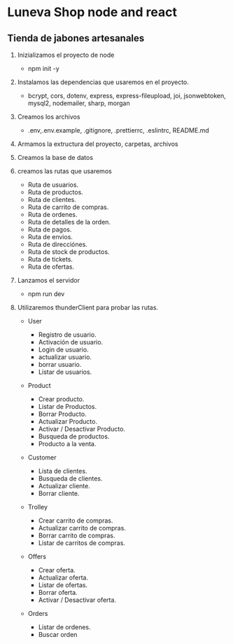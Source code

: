 # Luneva Shop node and react

## Tienda de jabones artesanales

1. Inizializamos el proyecto de node

   - npm init -y

2. Instalamos las dependencias que usaremos en el proyecto.

   - bcrypt, cors, dotenv, express, express-fileupload, joi, jsonwebtoken, mysql2, nodemailer, sharp, morgan

3. Creamos los archivos

   - .env,.env.example, .gitignore, .prettierrc, .eslintrc, README.md

4. Armamos la extructura del proyecto, carpetas, archivos
5. Creamos la base de datos

6. creamos las rutas que usaremos

   - Ruta de usuarios.
   - Ruta de productos.
   - Ruta de clientes.
   - Ruta de carrito de compras.
   - Ruta de ordenes.
   - Ruta de detalles de la orden.
   - Ruta de pagos.
   - Ruta de envios.
   - Ruta de direcciónes.
   - Ruta de stock de productos.
   - Ruta de tickets.
   - Ruta de ofertas.

7. Lanzamos el servidor

   - npm run dev

8. Utilizaremos thunderClient para probar las rutas.

   - User

     - Registro de usuario.
     - Activación de usuario.
     - Login de usuario.
     - actualizar usuario.
     - borrar usuario.
     - Listar de usuarios.

   - Product

     - Crear producto.
     - Listar de Productos.
     - Borrar Producto.
     - Actualizar Producto.
     - Activar / Desactivar Producto.
     - Busqueda de productos.
     - Producto a la venta.

   - Customer

     - Lista de clientes.
     - Busqueda de clientes.
     - Actualizar cliente.
     - Borrar cliente.

   - Trolley

     - Crear carrito de compras.
     - Actualizar carrito de compras.
     - Borrar carrito de compras.
     - Listar de carritos de compras.

   - Offers

     - Crear oferta.
     - Actualizar oferta.
     - Listar de ofertas.
     - Borrar oferta.
     - Activar / Desactivar oferta.

   - Orders

     - Listar de ordenes.
     - Buscar orden
